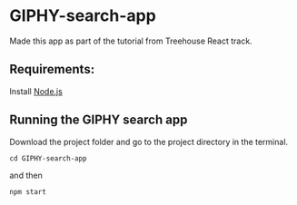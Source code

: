 # GIPHY-search-app
Made this app as part of the tutorial from Treehouse React track. 

## Requirements:
Install [Node.js](https://nodejs.org/en/)

## Running the GIPHY search app
Download the project folder and go to the project directory in the terminal. 

` cd GIPHY-search-app `

and then 

`npm start`

